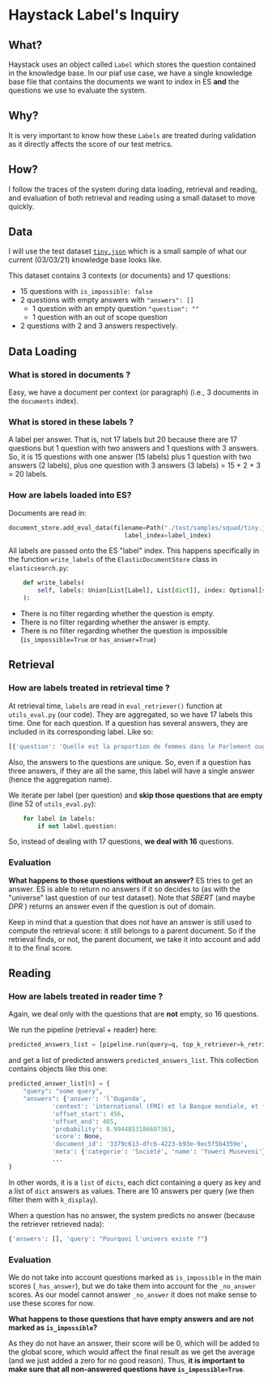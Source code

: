 # Haystack Label's Inquiry


## What?

Haystack uses an object called `Label` which stores the question contained in the knowledge base. In our piaf use case, we have a single knowledge base file that contains the documents we want to index in ES **and** the questions we use to evaluate the system.

## Why?
It is very important to know how these `Labels` are treated during validation as it directly affects the score of our test metrics.

## How?

I follow the traces of the system during data loading, retrieval and reading, and evaluation of both retrieval and reading using a small dataset to move quickly.

## Data

I will use the test dataset [`tiny.json`](https://github.com/etalab-ia/piaf-ml/blob/96b13d8945a87cc1e3e5623533626067bd1072f7/test/samples/squad/tiny.json) which is a small sample of what our current (03/03/21) knowledge base looks like.

This dataset contains 3 contexts (or documents) and 17 questions:

* 15 questions with `is_impossible: false`
* 2 questions with empty answers with `"answers": []` 
    * 1 question with an empty question `"question": ""`
    * 1 question with an out of scope question
* 2 questions with 2 and 3 answers respectively.

## Data Loading

### What is stored in documents ?
Easy, we have a document per context (or paragraph) (i.e., 3 documents in the `documents` index).

### What is stored in these labels ?

A label per answer. That is, not 17 labels but 20 because there are 17 questions but 1 question with two answers and 1 questions with 3 answers. So, it is 15 questions with one answer (15 labels) plus 1 question with two answers (2 labels), plus one question with 3 answers (3 labels) = 15 + 2 + 3 = 20 labels.

### How are labels loaded into ES?

Documents are read in: 

```python
document_store.add_eval_data(filename=Path("./test/samples/squad/tiny.json").as_posix(), doc_index=doc_index,
                                label_index=label_index)
```

All labels are passed onto the ES "label" index. This happens specifically in the function `write_labels` of the `ElasticDocumentStore` class in `elasticsearch.py`:

```python
    def write_labels(
        self, labels: Union[List[Label], List[dict]], index: Optional[str] = None, batch_size: int = 10_000
    ):
```

* There is no filter regarding whether the question is empty.
* There is no filter regarding whether the answer is empty.
* There is no filter regarding whether the question is impossible (`is_impossible=True` or `has_answer=True`)


## Retrieval
### How are labels treated in retrieval time ?

At retrieval time, `labels` are read in `eval_retriever()` function at  `utils_eval.py` (our code). They are aggregated, so we have 17 labels this time. One for each question. If a question has several answers, they are included in its corresponding label. Like so:

```python
[{'question': 'Quelle est la proportion de femmes dans le Parlement ougandais en 2016 ?', 'multiple_answers': ['un tiers', 'plus d’un tiers'], 'is_correct_answer': True, 'is_correct_document': True, 'origin': 'gold_label', 'multiple_document_ids': ['fc0afb0b-0d9c-4a3a-8b1a-b54b48b3440a', 'fc0afb0b-0d9c-4a3a-8b1a-b54b48b3440a'], 'multiple_offset_start_in_docs': [523, 516], 'no_answer': False, 'model_id': None}]
```

Also, the answers to the questions are unique. So, even if a question has three answers, if they are all the same, this label will have a single answer (hence the aggregation name).


We iterate per label (per question) and **skip those questions that are empty** (line 52 of `utils_eval.py`): 

```python
    for label in labels:
        if not label.question:
```

So, instead of dealing with 17 questions, **we deal with 16** questions.


### Evaluation

**What happens to those questions without an answer?**
ES tries to get an answer. ES is able to return no answers if it so decides to (as with the "universe" last question of our test dataset). Note that *SBERT* (and maybe *DPR* ) returns an answer even if the question is out of domain.

Keep in mind that a question that does not have an answer  is still used to compute the retrieval score: it still belongs to a parent document. So if the retrieval finds, or not, the parent document, we take it into account and add it to the final score.



## Reading

### How are labels treated in reader time ?

Again, we deal only with the questions that are **not** empty, so 16 questions.

We run the pipeline (retrieval + reader) here: 

```python
predicted_answers_list = [pipeline.run(query=q, top_k_retriever=k_retriever) for q in questions]
```

and get a list of predicted answers `predicted_answers_list`. This collection contains objects like this one:
```python
predicted_answer_list[0] = {
    "query": "some query",
    "answers": {'answer': 'l’Ouganda',
            'context': 'international (FMI) et la Banque mondiale, et fait progressivement de l’Ouganda le « bon élève du FMI » en suivant les recommandations de l’instituti',
            'offset_start': 456,
            'offset_end': 465,
            'probability': 0.9944853186607361,
            'score': None,
            'document_id': '3379c613-dfc6-4223-b93e-9ec5f5b4359e',
            'meta': {'categorie': 'Société', 'name': 'Yoweri Museveni'}},
            ...
}
```
In other words, it is a `list` of `dicts`, each dict containing a query as key and a list of `dict` answers as values.  There are 10 answers per query (we then filter them with `k_display`).

When a question has no answer, the system predicts no answer (because the retriever retrieved nada): 

```python
{'answers': [], 'query': "Pourquoi l'univers existe ?"}
```

### Evaluation

We do not take into account questions marked as `is_impossible` in the main scores (`_has_answer`), but we do take them into account for the `_no_answer` scores. As our model cannot answer `_no_answer` it does not make sense to use these scores for now.

**What happens to those questions that have empty answers and are not marked as `is_impossible`?**

As they do not have an answer, their score will be 0, which will be added to the global score, which would affect the final result as we get the average (and we just added a zero for no good reason). Thus, **it is important to make sure that all non-answered questions have `is_impossible=True`**.



